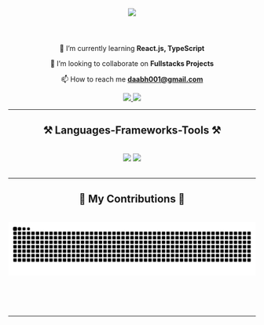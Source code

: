 <h1 align="center">
    <img src="https://readme-typing-svg.herokuapp.com/?font=Righteous&size=35&center=true&vCenter=true&width=500&height=70&duration=4000&lines=Hi+There!+👋;+I'm+Aayush+Bhattarai!;" />
</h1>
<br/>

<div align="center">
 
🌱 I’m currently learning **React.js, TypeScript**

👯 I’m looking to collaborate on **Fullstacks Projects**

📫 How to reach me **daabh001@gmail.com**

 </div>
 
<div align="center"> 
  <a href="mailto:daabh001@gmail.com">
    <img src="https://img.shields.io/badge/Gmail-333333?style=for-the-badge&logo=gmail&logoColor=red" />
  </a>
  <a href="https://linkedin.com/in/ayzbtr/" target="_blank">
    <img src="https://img.shields.io/badge/LinkedIn-0077B5?style=for-the-badge&logo=linkedin&logoColor=white" target="_blank" />
  </a>
</div>
 <hr/>
<h2 align="center">⚒️ Languages-Frameworks-Tools ⚒️</h2>
<br/>
<div align="center">
    <img src="https://skillicons.dev/icons?i=html,css,javascript,jquery,react,bootstrap,github,figma,tailwind,git,vscode,wordpress" />
    <img src="https://skillicons.dev/icons?i=nodejs,python,typescript,express,mongodb,c,mysql,azure,postman,stackoverflow,visualstudio,aws" /><br>
</div>
<br/>
<hr/>
 <div align="center">
  <h2>🐍 My Contributions 🐍</h2>
  <br>
  <img alt="snake eating my contributions" src="https://raw.githubusercontent.com/AYZBTR/AYZBTR/output/github-contribution-grid-snake.svg" />
  
  <br/><br/><br/>
</div>

<hr/>
 <!-- <h2 align="center">⚡ Stats ⚡</h2>
<br> -->
<!-- <div align=center> 
  <img width=390 src="https://github-readme-streak-stats.herokuapp.com/?user=ayzbtr&" alt="top langs" />
  <img width=390 src="https://github-readme-stats.vercel.app/api?username=ayzbtr&show_icons=true&locale=en" alt="readme stats" />
  <img width=325 align="center" src="https://github-readme-stats.vercel.app/api/top-langs?username=ayzbtr&show_icons=true&locale=en&layout=compact" alt="streak stats"/> 
</div> -->







